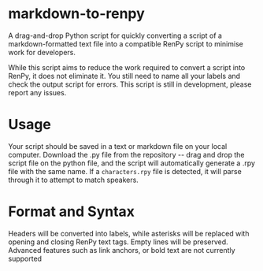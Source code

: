 # markdown-to-renpy
A drag-and-drop Python script for quickly converting a script of a markdown-formatted text file into a compatible RenPy script to minimise work for developers.

While this script aims to reduce the work required to convert a script into RenPy, it does not eliminate it. You still need to name all your labels and check the output script for errors.
This script is still in development, please report any issues.



# Usage
Your script should be saved in a text or markdown file on your local computer. Download the .py file from the repository -- drag and drop the script file on the python file, and the script will automatically generate a .rpy file with the same name. If a `characters.rpy` file is detected, it will parse through it to attempt to match speakers.

# Format and Syntax
Headers will be converted into labels, while asterisks will be replaced with opening and closing RenPy text tags. 
Empty lines will be preserved.
Advanced features such as link anchors, or bold text are not currently supported
